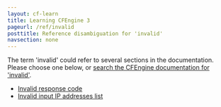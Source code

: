 ```yaml
---
layout: cf-learn
title: Learning CFEngine 3
pageurl: /ref/invalid
posttitle: Reference disambiguation for 'invalid'
navsection: none
---
```


The term 'invalid' could refer to several sections in the documentation. Please choose one below, or
[search the CFEngine documentation for 'invalid'](http://cfengine.com/docs/3.5/search.html?q=invalid).

- [Invalid response code](http://cfengine.com/docs/3.5/manuals-enterprise-reporting-multi-site-queries.html#invalid-response-code)
- [Invalid input IP addresses list](http://cfengine.com/docs/3.5/manuals-enterprise-reporting-multi-site-queries.html#invalid-input-ip-addresses-list)
